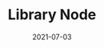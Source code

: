 ---
title: Library Node
img: library-node.png
uri: 'https://github.com/ibrahimalanshor/library-node'
date: 2021-07-03
---